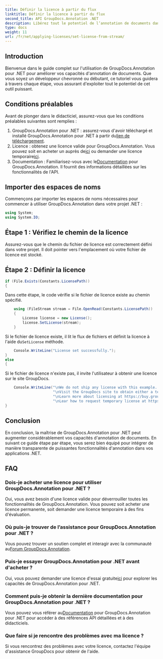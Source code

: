 ```yaml
---
title: Définir la licence à partir du flux
linktitle: Définir la licence à partir du flux
second_title: API GroupDocs.Annotation .NET
description: Libérez tout le potentiel de l’annotation de documents dans .NET avec GroupDocs.Annotation. Suivez notre guide étape par étape pour une intégration transparente.
type: docs
weight: 11
url: /fr/net/applying-licenses/set-license-from-stream/
---
```

## Introduction
Bienvenue dans le guide complet sur l'utilisation de GroupDocs.Annotation pour .NET pour améliorer vos capacités d'annotation de documents. Que vous soyez un développeur chevronné ou débutant, ce tutoriel vous guidera à travers chaque étape, vous assurant d'exploiter tout le potentiel de cet outil puissant.
## Conditions préalables
Avant de plonger dans le didacticiel, assurez-vous que les conditions préalables suivantes sont remplies :
1.  GroupDocs.Annotation pour .NET : assurez-vous d'avoir téléchargé et installé GroupDocs.Annotation pour .NET à partir du[lien de téléchargement](https://releases.groupdocs.com/annotation/net/).
2.  Licence : obtenez une licence valide pour GroupDocs.Annotation. Vous pouvez soit en acheter un auprès de[ici](https://purchase.groupdocs.com/buy) ou demander une licence temporaire[ici](https://purchase.groupdocs.com/temporary-license/).
3.  Documentation : Familiarisez-vous avec le[Documentation](https://reference.groupdocs.com/annotation/net/) pour GroupDocs.Annotation. Il fournit des informations détaillées sur les fonctionnalités de l'API.

## Importer des espaces de noms
Commençons par importer les espaces de noms nécessaires pour commencer à utiliser GroupDocs.Annotation dans votre projet .NET :
```csharp
using System;
using System.IO;
```

## Étape 1 : Vérifiez le chemin de la licence
Assurez-vous que le chemin du fichier de licence est correctement défini dans votre projet. Il doit pointer vers l'emplacement où votre fichier de licence est stocké.
## Étape 2 : Définir la licence
```csharp
if (File.Exists(Constants.LicensePath))
{
```
Dans cette étape, le code vérifie si le fichier de licence existe au chemin spécifié.
```csharp
    using (FileStream stream = File.OpenRead(Constants.LicensePath))
    {
        License license = new License();
        license.SetLicense(stream);
    }
```
 Si le fichier de licence existe, il lit le flux de fichiers et définit la licence à l'aide du`SetLicense` méthode.
```csharp
    Console.WriteLine("License set successfully.");
}
else
{
```
Si le fichier de licence n'existe pas, il invite l'utilisateur à obtenir une licence sur le site GroupDocs.
```csharp
    Console.WriteLine("\nWe do not ship any license with this example. " +
                      "\nVisit the GroupDocs site to obtain either a temporary or permanent license. " +
                      "\nLearn more about licensing at https://buy.groupdocs.com/faqs/licensing. " +
                      "\nLear how to request temporary license at https://buy.groupdocs.com/temporary-license.");
}
```

## Conclusion
En conclusion, la maîtrise de GroupDocs.Annotation pour .NET peut augmenter considérablement vos capacités d'annotation de documents. En suivant ce guide étape par étape, vous serez bien équipé pour intégrer de manière transparente de puissantes fonctionnalités d'annotation dans vos applications .NET.
## FAQ
### Dois-je acheter une licence pour utiliser GroupDocs.Annotation pour .NET ?
Oui, vous avez besoin d'une licence valide pour déverrouiller toutes les fonctionnalités de GroupDocs.Annotation. Vous pouvez soit acheter une licence permanente, soit demander une licence temporaire à des fins d'évaluation.
### Où puis-je trouver de l’assistance pour GroupDocs.Annotation pour .NET ?
 Vous pouvez trouver un soutien complet et interagir avec la communauté au[Forum GroupDocs.Annotation](https://forum.groupdocs.com/c/annotation/10).
### Puis-je essayer GroupDocs.Annotation pour .NET avant d'acheter ?
 Oui, vous pouvez demander une licence d'essai gratuite[ici](https://releases.groupdocs.com/) pour explorer les capacités de GroupDocs.Annotation pour .NET.
### Comment puis-je obtenir la dernière documentation pour GroupDocs.Annotation pour .NET ?
 Vous pouvez vous référer au[Documentation](https://reference.groupdocs.com/annotation/net/) pour GroupDocs.Annotation pour .NET pour accéder à des références API détaillées et à des didacticiels.
### Que faire si je rencontre des problèmes avec ma licence ?
Si vous rencontrez des problèmes avec votre licence, contactez l'équipe d'assistance GroupDocs pour obtenir de l'aide.